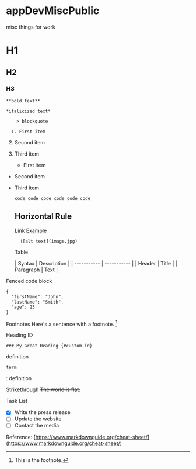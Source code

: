 # appDevMiscPublic
misc things for work

# H1
## H2
### H3

	**bold text**
  
  	*italicized text*
    
    	> blockquote
      
      1. First item
2. Second item
3. Third item

	- First item
- Second item
- Third item

	`code code code code code code `
  
  Horizontal Rule 
  	---
    
    Link 
    [Example](https://www.example.com)
    
    	![alt text](image.jpg)  
      
     Table
     
     | Syntax | Description |
| ----------- | ----------- |
| Header | Title |
| Paragraph | Text |


Fenced code block
```
{
  "firstName": "John",
  "lastName": "Smith",
  "age": 25
}
```

Footnotes
Here's a sentence with a footnote. [^1]

[^1]: This is the footnote.

Heading ID

	### My Great Heading {#custom-id}
  
  definition
  
 	term
: definition

Strikethrough
	~~The world is flat.~~
  
Task List
- [x] Write the press release
- [ ] Update the website
- [ ] Contact the media

Reference:  [https://www.markdownguide.org/cheat-sheet/] (https://www.markdownguide.org/cheat-sheet/)

     
     
